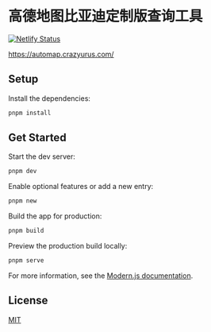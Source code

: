 # 高德地图比亚迪定制版查询工具

[![Netlify Status](https://api.netlify.com/api/v1/badges/59c492af-2a79-491c-8ffa-77898ad89464/deploy-status)](https://app.netlify.com/sites/automap/deploys)

https://automap.crazyurus.com/

## Setup

Install the dependencies:

```bash
pnpm install
```

## Get Started

Start the dev server:

```bash
pnpm dev
```

Enable optional features or add a new entry:

```bash
pnpm new
```

Build the app for production:

```bash
pnpm build
```

Preview the production build locally:

```bash
pnpm serve
```

For more information, see the [Modern.js documentation](https://modernjs.dev/en).

## License

[MIT](./LICENSE)
